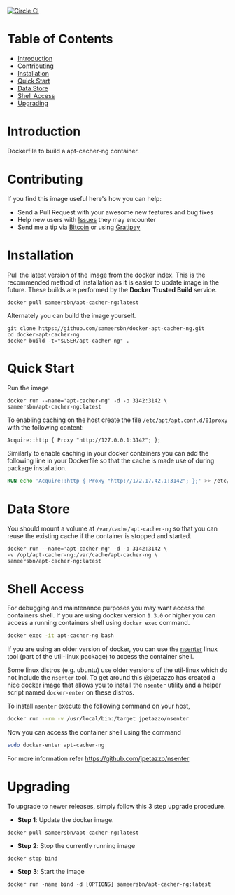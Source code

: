 [![Circle CI](https://circleci.com/gh/sameersbn/docker-apt-cacher-ng.svg?style=svg)](https://circleci.com/gh/sameersbn/docker-apt-cacher-ng)

# Table of Contents
- [Introduction](#introduction)
- [Contributing](#contributing)
- [Installation](#installation)
- [Quick Start](#quick-start)
- [Data Store](#data-store)
- [Shell Access](#shell-access)
- [Upgrading](#upgrading)

# Introduction
Dockerfile to build a apt-cacher-ng container.

# Contributing

If you find this image useful here's how you can help:

- Send a Pull Request with your awesome new features and bug fixes
- Help new users with [Issues](https://github.com/sameersbn/docker-apt-cacher-ng/issues) they may encounter
- Send me a tip via [Bitcoin](https://www.coinbase.com/sameersbn) or using [Gratipay](https://gratipay.com/sameersbn/)

# Installation
Pull the latest version of the image from the docker index. This is the recommended method of installation as it is easier to update image in the future. These builds are performed by the **Docker Trusted Build** service.

```
docker pull sameersbn/apt-cacher-ng:latest
```

Alternately you can build the image yourself.

```
git clone https://github.com/sameersbn/docker-apt-cacher-ng.git
cd docker-apt-cacher-ng
docker build -t="$USER/apt-cacher-ng" .
```

# Quick Start
Run the image

```
docker run --name='apt-cacher-ng' -d -p 3142:3142 \
sameersbn/apt-cacher-ng:latest
```

To enabling caching on the host create the file `/etc/apt/apt.conf.d/01proxy` with the following content:
```
Acquire::http { Proxy "http://127.0.0.1:3142"; };
```

Similarly to enable caching in your docker containers you can add the following line in your Dockerfile so that the cache is made use of during package installation.

```dockerfile
RUN echo 'Acquire::http { Proxy "http://172.17.42.1:3142"; };' >> /etc/apt/apt.conf.d/01proxy
```

# Data Store
You should mount a volume at `/var/cache/apt-cacher-ng` so that you can reuse the existing cache if the container is stopped and started.

```
docker run --name='apt-cacher-ng' -d -p 3142:3142 \
-v /opt/apt-cacher-ng:/var/cache/apt-cacher-ng \
sameersbn/apt-cacher-ng:latest
```

# Shell Access

For debugging and maintenance purposes you may want access the containers shell. If you are using docker version `1.3.0` or higher you can access a running containers shell using `docker exec` command.

```bash
docker exec -it apt-cacher-ng bash
```

If you are using an older version of docker, you can use the [nsenter](http://man7.org/linux/man-pages/man1/nsenter.1.html) linux tool (part of the util-linux package) to access the container shell.

Some linux distros (e.g. ubuntu) use older versions of the util-linux which do not include the `nsenter` tool. To get around this @jpetazzo has created a nice docker image that allows you to install the `nsenter` utility and a helper script named `docker-enter` on these distros.

To install `nsenter` execute the following command on your host,

```bash
docker run --rm -v /usr/local/bin:/target jpetazzo/nsenter
```

Now you can access the container shell using the command

```bash
sudo docker-enter apt-cacher-ng
```

For more information refer https://github.com/jpetazzo/nsenter

# Upgrading

To upgrade to newer releases, simply follow this 3 step upgrade procedure.

- **Step 1**: Update the docker image.

```
docker pull sameersbn/apt-cacher-ng:latest
```

- **Step 2**: Stop the currently running image

```
docker stop bind
```

- **Step 3**: Start the image

```
docker run -name bind -d [OPTIONS] sameersbn/apt-cacher-ng:latest
```
